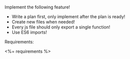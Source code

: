 Implement the following feature!

- Write a plan first, only implement after the plan is ready!
- Create new files when needed!
- Every js file should only export a single function!
- Use ES6 imports!

Requirements:

<%= requirements %>
